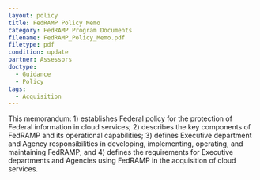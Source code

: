 ```yaml
---
layout: policy   
title: FedRAMP Policy Memo
category: FedRAMP Program Documents
filename: FedRAMP_Policy_Memo.pdf
filetype: pdf
condition: update
partner: Assessors
doctype:
  - Guidance
  - Policy
tags: 
  - Acquisition
---
```

This memorandum: 1) establishes Federal policy for the protection of Federal information in cloud services; 2) describes the key components of FedRAMP and its operational capabilities; 3) defines Executive department and Agency responsibilities in developing, implementing, operating, and maintaining FedRAMP; and 4) defines the requirements for Executive departments and Agencies using FedRAMP in the acquisition of cloud services.
